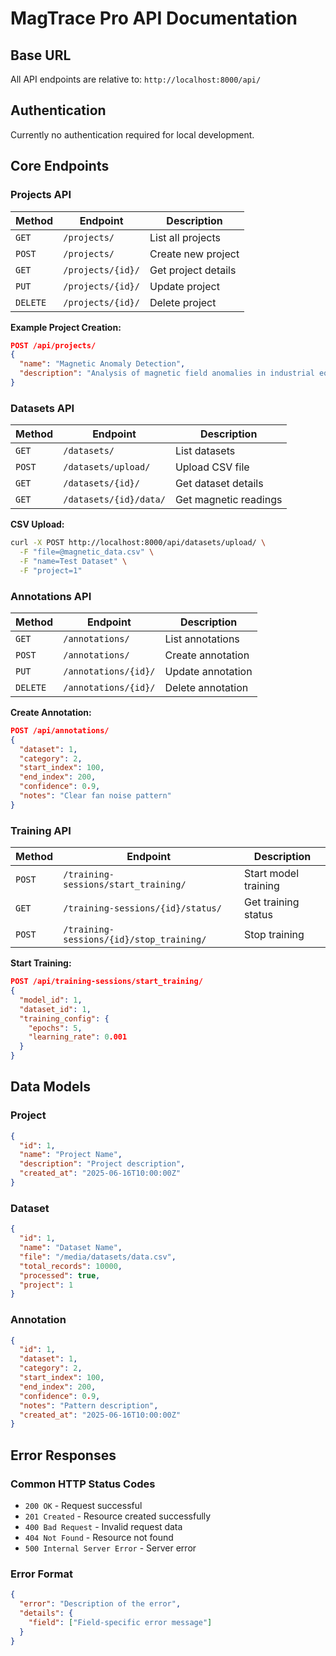 # MagTrace Pro API Documentation

## Base URL
All API endpoints are relative to: `http://localhost:8000/api/`

## Authentication
Currently no authentication required for local development.

## Core Endpoints

### Projects API
| Method | Endpoint | Description |
|--------|----------|-------------|
| `GET` | `/projects/` | List all projects |
| `POST` | `/projects/` | Create new project |
| `GET` | `/projects/{id}/` | Get project details |
| `PUT` | `/projects/{id}/` | Update project |
| `DELETE` | `/projects/{id}/` | Delete project |

**Example Project Creation:**
```json
POST /api/projects/
{
  "name": "Magnetic Anomaly Detection",
  "description": "Analysis of magnetic field anomalies in industrial equipment"
}
```

### Datasets API
| Method | Endpoint | Description |
|--------|----------|-------------|
| `GET` | `/datasets/` | List datasets |
| `POST` | `/datasets/upload/` | Upload CSV file |
| `GET` | `/datasets/{id}/` | Get dataset details |
| `GET` | `/datasets/{id}/data/` | Get magnetic readings |

**CSV Upload:**
```bash
curl -X POST http://localhost:8000/api/datasets/upload/ \
  -F "file=@magnetic_data.csv" \
  -F "name=Test Dataset" \
  -F "project=1"
```

### Annotations API
| Method | Endpoint | Description |
|--------|----------|-------------|
| `GET` | `/annotations/` | List annotations |
| `POST` | `/annotations/` | Create annotation |
| `PUT` | `/annotations/{id}/` | Update annotation |
| `DELETE` | `/annotations/{id}/` | Delete annotation |

**Create Annotation:**
```json
POST /api/annotations/
{
  "dataset": 1,
  "category": 2,
  "start_index": 100,
  "end_index": 200,
  "confidence": 0.9,
  "notes": "Clear fan noise pattern"
}
```

### Training API
| Method | Endpoint | Description |
|--------|----------|-------------|
| `POST` | `/training-sessions/start_training/` | Start model training |
| `GET` | `/training-sessions/{id}/status/` | Get training status |
| `POST` | `/training-sessions/{id}/stop_training/` | Stop training |

**Start Training:**
```json
POST /api/training-sessions/start_training/
{
  "model_id": 1,
  "dataset_id": 1,
  "training_config": {
    "epochs": 5,
    "learning_rate": 0.001
  }
}
```

## Data Models

### Project
```json
{
  "id": 1,
  "name": "Project Name",
  "description": "Project description",
  "created_at": "2025-06-16T10:00:00Z"
}
```

### Dataset
```json
{
  "id": 1,
  "name": "Dataset Name",
  "file": "/media/datasets/data.csv",
  "total_records": 10000,
  "processed": true,
  "project": 1
}
```

### Annotation
```json
{
  "id": 1,
  "dataset": 1,
  "category": 2,
  "start_index": 100,
  "end_index": 200,
  "confidence": 0.9,
  "notes": "Pattern description",
  "created_at": "2025-06-16T10:00:00Z"
}
```

## Error Responses

### Common HTTP Status Codes
- `200 OK` - Request successful
- `201 Created` - Resource created successfully
- `400 Bad Request` - Invalid request data
- `404 Not Found` - Resource not found
- `500 Internal Server Error` - Server error

### Error Format
```json
{
  "error": "Description of the error",
  "details": {
    "field": ["Field-specific error message"]
  }
}
```